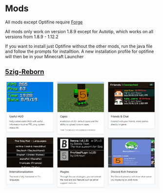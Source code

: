 # Mods
All mods except Optifine require [Forge](https://files.minecraftforge.net/net/minecraftforge/forge/index_1.8.9.html) 

All mods only work on version 1.8.9 except for Autotip, which works on all versions from 1.8.9 - 1.12.2

If you want to install just Optifine without the other mods, run the java file and follow the prompts for installtion. A new installation profile for optifine will then be in your Minecraft Launcher 

## [5zig-Reborn](https://5zigreborn.eu/)
![5zig](/mods/5zig.jpg) 
